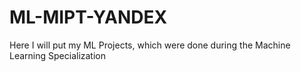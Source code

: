 # ML-MIPT-YANDEX
Here I will put my ML Projects, which were done during the Machine Learning Specialization

